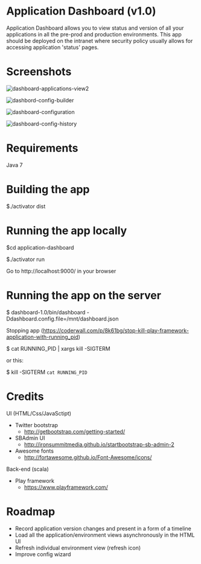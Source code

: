 Application Dashboard (v1.0)
===
Application Dashboard allows you to view status and version of all your applications in all the pre-prod and production environments.
This app should be deployed on the intranet where security policy usually allows for accessing application 'status' pages. 

Screenshots
===
![dashboard-applications-view2](https://cloud.githubusercontent.com/assets/1870012/6679293/a439b824-cc3d-11e4-9618-aa9e976f6438.PNG)

![dashbord-config-builder](https://cloud.githubusercontent.com/assets/1870012/6679337/18fbdcbe-cc3e-11e4-8302-3b07eca36616.PNG)

![dashboard-configuration](https://cloud.githubusercontent.com/assets/1870012/6340342/545905c2-bbb6-11e4-882d-10f92364d881.PNG)

![dashboard-config-history](https://cloud.githubusercontent.com/assets/1870012/6679382/c9cb3882-cc3e-11e4-9917-2c55726f0a60.PNG)


Requirements
===
Java 7

Building the app
===
$./activator dist

Running the app locally
===
$cd application-dashboard

$./activator run

Go to http://localhost:9000/ in your browser

Running the app on the server
==

$ dashboard-1.0/bin/dashboard -Ddashboard.config.file=/mnt/dashboard.json

Stopping app (https://coderwall.com/p/8k61bg/stop-kill-play-framework-application-with-running_pid)

$ cat RUNNING_PID | xargs kill -SIGTERM

or this:

$ kill -SIGTERM `cat RUNNING_PID`

Credits
==
UI (HTML/Css/JavaSctipt)
- Twitter bootstrap 
    - http://getbootstrap.com/getting-started/
- SBAdmin UI 
    - http://ironsummitmedia.github.io/startbootstrap-sb-admin-2
- Awesome fonts
    - http://fortawesome.github.io/Font-Awesome/icons/

Back-end (scala)
- Play framework
    - https://www.playframework.com/

Roadmap
==
- Record application version changes and present in a form of a timeline
- Load all the application/environment views asynchronously in the HTML UI
- Refresh individual environment view (refresh icon)
- Improve config wizard
